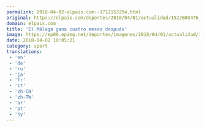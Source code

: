 ```yaml
---
permalink: 2018-04-02-elpais.com--1712153254.html
original: https://elpais.com/deportes/2018/04/01/actualidad/1522600476_685508.html#?ref=rss&format=simple&link=link
domain: elpais.com
title: 'El Málaga gana cuatro meses después'
image: https://ep00.epimg.net/deportes/imagenes/2018/04/01/actualidad/1522600476_685508_1522609522_rrss_normal.jpg
date: 2018-04-02 10:05:21
category: sport
translations: 
 - 'en'
 - 'de'
 - 'ru'
 - 'ja'
 - 'fr'
 - 'it'
 - 'zh-CN'
 - 'zh-TW'
 - 'ar'
 - 'pt'
 - 'hy'
---
```


